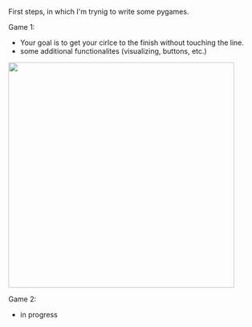 First steps, in which I'm trynig to write some pygames. 

Game 1:
- Your goal is to get your cirlce to the finish without touching the line. 
- some additional functionalites (visualizing, buttons, etc.)

<img src="images/game1_trailer.gif" width="450">

Game 2:
- in progress

